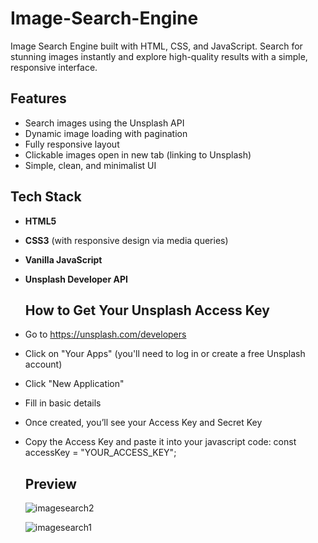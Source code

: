 # Image-Search-Engine
 Image Search Engine built with HTML, CSS, and JavaScript. Search for stunning images instantly and explore high-quality results with a simple, responsive interface.

 ##  Features

-  Search images using the Unsplash API
-  Dynamic image loading with pagination
-  Fully responsive layout 
-  Clickable images open in new tab (linking to Unsplash)
-  Simple, clean, and minimalist UI

  
  ##  Tech Stack

- **HTML5**
- **CSS3** (with responsive design via media queries)
- **Vanilla JavaScript**
- **Unsplash Developer API**

  ##  How to Get Your Unsplash Access Key


- Go to https://unsplash.com/developers
- Click on "Your Apps" (you'll need to log in or create a free Unsplash account)
- Click "New Application"
- Fill in basic details 
- Once created, you’ll see your Access Key and Secret Key
- Copy the Access Key and paste it into your javascript code:
  const accessKey = "YOUR_ACCESS_KEY";

  ## Preview

  ![imagesearch2](https://github.com/user-attachments/assets/79e68de9-f4e2-405f-a40e-d4b6c94b6a78)

  ![imagesearch1](https://github.com/user-attachments/assets/fdff4bf6-c876-460f-9dee-acfefc8a8040)


